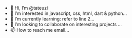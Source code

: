 - 👋 Hi, I’m @tateuzi
- 👀 I’m interested in javascript, css, html, dart & python...
- 🌱 I’m currently learning: refer to line 2...
- 💞️ I’m looking to collaborate on interesting projects ...
- 📫 How to reach me email...

<!---
tateuzi/tateuzi is a ✨ special ✨ repository because its `README.md` (this file) appears on your GitHub profile.
You can click the Preview link to take a look at your changes.
--->

